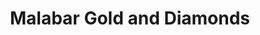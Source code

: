 ---
title: "Malabar Gold and Diamonds"
url: /kodungallur/malabar-gold-and-diamonds/
shop: Schmuck
---